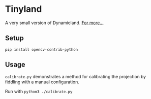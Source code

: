 # Tinyland
A very small version of Dynamicland. [For more...](https://www.notion.so/Tinyland-f05733c9b73141c181352f5b5012ce1a)

## Setup
`pip install opencv-contrib-python`

## Usage
`calibrate.py` demonstrates a method for calibrating the projection by fiddling with a manual configuration.

Run with `python3 ./calibrate.py`